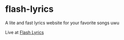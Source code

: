 # flash-lyrics
A lite and fast lyrics website for your favorite songs uwu

Live at <a href="flashlyrics.herokuapp.com">Flash Lyrics</a>
